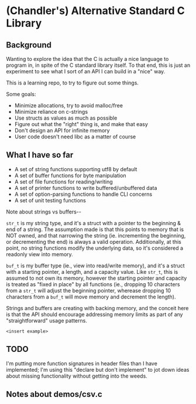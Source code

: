 # (Chandler's) Alternative Standard C Library

## Background

Wanting to explore the idea that the C is actually a nice language to
program in, in spite of the C standard library itself. To that end,
this is just an experiment to see what I sort of an API I can build in
a "nice" way.

This is a learning repo, to try to figure out some things.

Some goals:
* Minimize allocations, try to avoid malloc/free
* Minimize reliance on c-strings
* Use structs as values as much as possible
* Figure out what the "right" thing is, and make that easy
* Don't design an API for infinite memory
* User code doesn't need libc as a matter of course

## What I have so far

* A set of string functions supporting utf8 by default
* A set of buffer functions for byte manipulation
* A set of file functions for reading/writing
* A set of printer functions to write buffered/unbuffered data
* A set of option-parsing functions to handle CLI concerns
* A set of unit testing functions

Note about strings vs buffers--

`str_t` is my string type, and it's a struct with a pointer to the
beginning & end of a string. The assumption made is that this points
to memory that is NOT owned, and that narrowing the string
(ie. incrementing the beginning, or decrementing the end) is always a
valid operation. Additionally, at this point, no string functions
modify the underlying data, so it's considered a readonly view into
memory.

`buf_t` is my buffer type (ie., view into read/write memory), and it's
a struct with a starting pointer, a length, and a capacity value. Like
`str_t`, this is assumed to not own its memory, however the starting
pointer and capacity is treated as "fixed in place" by all functions
(ie., dropping 10 characters from a `str_t` will adjust the beginning
pointer, wherease dropping 10 characters from a `buf_t` will move
memory and decrement the length).

Strings and buffers are creating with backing memory, and the conceit
here is that the API should encourage addressing memory limits as part
of any "straightforward" usage patterns.

    <insert example>

## TODO

I'm putting more function signatures in header files than I have implemented;
I'm using this "declare but don't implement" to jot down ideas about missing
functionality without getting into the weeds.

## Notes about demos/csv.c

